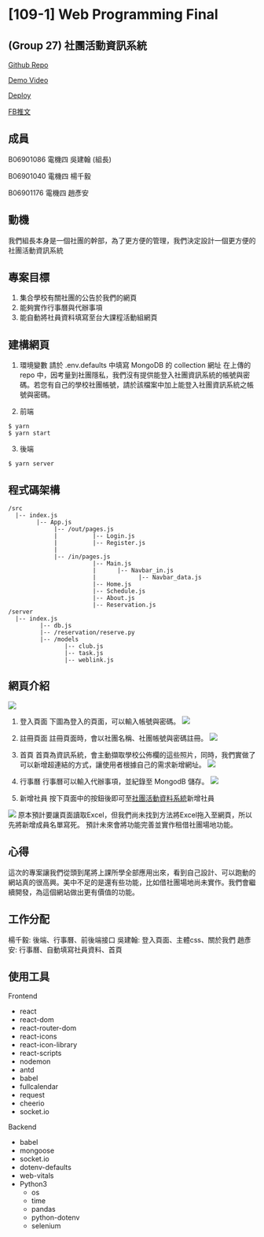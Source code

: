 # [109-1] Web Programming Final 
## (Group 27) 社團活動資訊系統
[Github Repo](https://github.com/doctry/Web_final)

[Demo Video](https://www.youtube.com/watch?fbclid=IwAR1Xb1IHPFpzM7Bwbd5vmROpfncHv75nVG-97sIV3Z66UHg3MW9Wf8vkSOw&v=LqP9xzNau4Q&feature=youtu.be)

[Deploy](https://doctry.github.io/Web_final/?fbclid=IwAR23LOSRCaqGe_JbPxJk_qTi99ExhAFB9dA7zZXZj-vjDcTxXiePlf1GDug#/)

[FB推文](https://www.facebook.com/groups/NTURicWebProg/permalink/1316844678663449/)

## 成員
B06901086 電機四 吳建翰 (組長)

B06901040 電機四 楊千毅

B06901176 電機四 趙彥安

## 動機
我們組長本身是一個社團的幹部，為了更方便的管理，我們決定設計一個更方便的社團活動資訊系統

## 專案目標
1. 集合學校有關社團的公告於我們的網頁
2. 能夠實作行事曆與代辦事項
3. 能自動將社員資料填寫至台大課程活動組網頁

## 建構網頁
1. 環境變數
請於 .env.defaults 中填寫 MongoDB 的 collection 網址
在上傳的 repo 中，因考量到社團隱私，我們沒有提供能登入社團資訊系統的帳號與密碼。若您有自己的學校社團帳號，請於該檔案中加上能登入社團資訊系統之帳號與密碼。

2. 前端
```
$ yarn
$ yarn start
```

3. 後端
```
$ yarn server
```

## 程式碼架構
```
/src
  |-- index.js
        |-- App.js
             |-- /out/pages.js
             |          |-- Login.js
             |          |-- Register.js 
             |
             |-- /in/pages.js
                        |-- Main.js
                        |      |-- Navbar_in.js
                        |            |-- Navbar_data.js
                        |-- Home.js
                        |-- Schedule.js
                        |-- About.js
                        |-- Reservation.js
/server 
  |-- index.js
         |-- db.js
         |-- /reservation/reserve.py
         |-- /models
                |-- club.js
                |-- task.js
                |-- weblink.js
```

## 網頁介紹
![](https://i.imgur.com/rqURb5q.png)

1. 登入頁面
下圖為登入的頁面，可以輸入帳號與密碼。
![](https://i.imgur.com/5YTHrJt.png)


2. 註冊頁面
註冊頁面時，會以社團名稱、社團帳號與密碼註冊。
![](https://i.imgur.com/XJl5RKY.png)

3. 首頁
首頁為資訊系統，會主動擷取學校公佈欄的這些照片，同時，我們實做了可以新增超連結的方式，讓使用者根據自己的需求新增網址。
![](https://i.imgur.com/07rXzLR.png)

4. 行事曆
行事曆可以輸入代辦事項，並紀錄至 MongodB 儲存。
![](https://i.imgur.com/smRSdgw.png)

5. 新增社員
按下頁面中的按鈕後即可至[社團活動資料系統](http://host.cc.ntu.edu.tw/activities/?fbclid=IwAR2BizrqHQ-iSo4N5W59mhtaZS6cUPvltQ5EtkUA_VLpT8kNZNwtlaYdDEA)新增社員

![](https://i.imgur.com/Jl1wiBD.png)
原本預計要讓頁面讀取Excel，但我們尚未找到方法將Excel拖入至網頁，所以先將新增成員名單寫死。
預計未來會將功能完善並實作租借社團場地功能。

## 心得
這次的專案讓我們從頭到尾將上課所學全部應用出來，看到自己設計、可以跑動的網站真的很高興。美中不足的是還有些功能，比如借社團場地尚未實作。我們會繼續開發，為這個網站做出更有價值的功能。

## 工作分配
楊千毅: 後端、行事曆、前後端接口
吳建翰: 登入頁面、主體css、關於我們
趙彥安: 行事曆、自動填寫社員資料、首頁

## 使用工具
Frontend
* react
* react-dom
* react-router-dom
* react-icons
* react-icon-library
* react-scripts
* nodemon
* antd
* babel
* fullcalendar
* request
* cheerio
* socket.io

Backend
* babel
* mongoose
* socket.io
* dotenv-defaults
* web-vitals
* Python3
    * os 
    * time
    * pandas
    * python-dotenv
    * selenium




